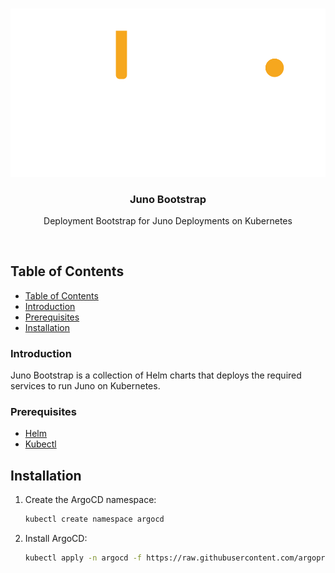 <br />
<p align="center">
    <img src="assets/logo.png"/>
    <h3 align="center">Juno Bootstrap</h3>
    <p align="center">
        Deployment Bootstrap for Juno Deployments on Kubernetes
    </p>
</p>

<br />

## Table of Contents

- [Table of Contents](#table-of-contents)
- [Introduction](#introduction)
- [Prerequisites](#prerequisites)
- [Installation](#installation)

### Introduction

Juno Bootstrap is a collection of Helm charts that deploys the required services to run Juno on Kubernetes. 


### Prerequisites

- [Helm](https://helm.sh/docs/intro/install/)
- [Kubectl](https://kubernetes.io/docs/tasks/tools/)


## Installation

1. Create the ArgoCD namespace:
    ```bash
    kubectl create namespace argocd
    ```
2. Install ArgoCD:
    ```bash
    kubectl apply -n argocd -f https://raw.githubusercontent.com/argoproj/argo-cd/stable/manifests/install.yaml
    ```
